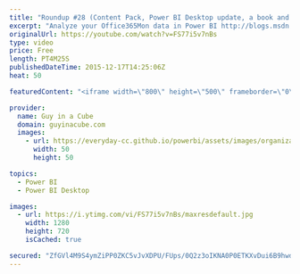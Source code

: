 ```yaml
---
title: "Roundup #28 (Content Pack, Power BI Desktop update, a book and more...)"
excerpt: "Analyze your Office365Mon data in Power BI http://blogs.msdn.com/b/powerbi/archive/2015/12/11/analyze-your-office365mon-data-in-power-bi.aspx  Power BI Weekly Service Update http://blogs.msdn.com/b/powerbi/archive/2015/12/10/power-bi-weekly-service-update-1210.aspx  More Power BI Feature Updates: Power"
originalUrl: https://youtube.com/watch?v=FS77i5v7nBs
type: video
price: Free
length: PT4M25S
publishedDateTime: 2015-12-17T14:25:06Z
heat: 50

featuredContent: "<iframe width=\"800\" height=\"500\" frameborder=\"0\" src=\"https://www.youtube.com/embed/FS77i5v7nBs\" allow=\"accelerometer; autoplay; encrypted-media; gyroscope; picture-in-picture\" allowfullscreen></iframe>"

provider:
  name: Guy in a Cube
  domain: guyinacube.com
  images:
    - url: https://everyday-cc.github.io/powerbi/assets/images/organizations/guyinacube.com-50x50.jpg
      width: 50
      height: 50

topics:
  - Power BI
  - Power BI Desktop

images:
  - url: https://i.ytimg.com/vi/FS77i5v7nBs/maxresdefault.jpg
    width: 1280
    height: 720
    isCached: true

secured: "ZfGVl4M9S4ymZiPP0ZKC5vJvXDPU/FUps/0Q2z3oIKNA0P0ETKXvDui6B9hwdOd9fDP1iuaSmUeYiozeR+30+JUmiaGwdzoOWVdrAO/IlxPLuSY3l6zB1f6c/eDY7hujonZLHJgmQm3hG4+B+SEOAkiTIrf0aBtssuOHs2GnHWZXNdXvDi4d4YhyWeTHS8R3pfBITZqPf6QBFhpYnVto3zkPudt2WqNqTS4S3J0dFnxD9m9YiI+Na/ymTfxB4Z+rUNCF4fS91Zg7RpP7/AF7RGturnDMzkrJieMWYOT2RpRY/UWvuflHxNTpxalwpBYAzti4oqGxeKBqdGxC7TP7vU0WEtI2PEmHcSQkOfZ3QBOCXPlaAIiFs4Xd65I5PY741GRiYFyEkzWJ8j6axgpaSAtx7BrkL1jwr51H3HNh2gA=;GnXw0BujaDesHpoYaUgnSg=="
---
```


